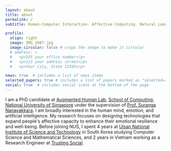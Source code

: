 ```yaml
---
layout: about
title: about
permalink: /
subtitle: Human-Computer Interaction. Affective Computing. Natural Language Processing

profile:
  align: right
  image: IMG_2087.jpg
  image_circular: false # crops the image to make it circular
  # address: >
  #   <p>555 your office number</p>
  #   <p>123 your address street</p>
  #   <p>Your City, State 12345</p>

news: true  # includes a list of news items
selected_papers: true # includes a list of papers marked as "selected={true}"
social: true  # includes social icons at the bottom of the page
---
```


<!-- Write your biography here. Tell the world about yourself. Link to your favorite [subreddit](http://reddit.com). You can put a picture in, too. The code is already in, just name your picture `prof_pic.jpg` and put it in the `img/` folder.

Put your address / P.O. box / other info right below your picture. You can also disable any these elements by editing `profile` property of the YAML header of your `_pages/about.md`. Edit `_bibliography/papers.bib` and Jekyll will render your [publications page](/al-folio/publications/) automatically.

Link to your social media connections, too. This theme is set up to use [Font Awesome icons](http://fortawesome.github.io/Font-Awesome/) and [Academicons](https://jpswalsh.github.io/academicons/), like the ones below. Add your Facebook, Twitter, LinkedIn, Google Scholar, or just disable all of them. -->
I am a PhD candidate at [Augmented Human Lab](https:ahlab.org), [School of Computing, National University of Singapore](https://nus.edu.sg) under the supervision of [Prof. Suranga Nanayakkara](https://suranga.info). I am broadly interested in the human mind, emotion, and artificial intelligence. My research focuses on designing technologies that expand people's affective capacity to enhance their emotional resilience and well-being. Before joining NUS, I spent 4 years at [Ulsan National Institute of Science and Technology](https://unist.ac.kr) in South Korea studying Computer Science and Mathematical Sciences, and 2 years in Vietnam working as a Research Engineer at [Trusting Social](https://trustingsocial.com).
